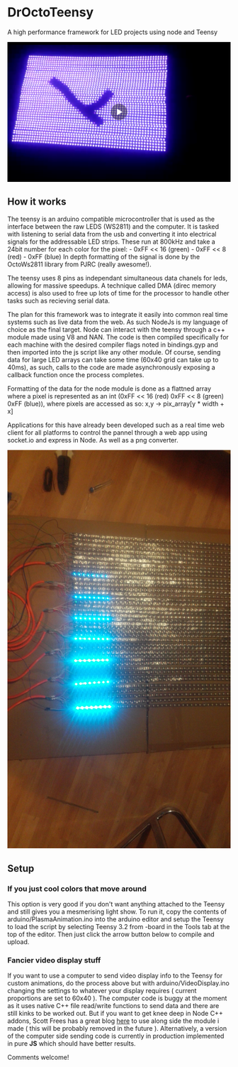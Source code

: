 # DrOctoTeensy
A high performance framework for LED projects using node and Teensy

[![N|Solid](https://github.com/aquaktus/DrOctoTeensy/blob/master/images/Screenshot_2017-10-25-17-28-55.png)](https://github.com/aquaktus/DrOctoTeensy/blob/master/images/Screenshot_2017-10-25-17-28-55.png)

## How it works
The teensy is an arduino compatible microcontroller that is used as the interface between the raw LEDS (WS2811) and the computer. It is tasked with listening to serial data from the usb and converting it into electrical signals for the addressable LED strips.
These run at 800kHz and take a 24bit number for each color for the pixel:
	- 0xFF << 16 (green)
	- 0xFF << 8  (red)
	- 0xFF       (blue)
In depth formatting of the signal is done by the OctoWs2811 library from PJRC (really awesome!).

The teensy uses 8 pins as independant simultaneous data chanels for leds, allowing for massive speedups. A technique called DMA (direc memory access) is also used to free up lots of time for the processor to handle other tasks such as recieving serial data.

The plan for this framework was to integrate it easily into common real time systems such as live data from the web. As such NodeJs is my language of choice as the final target. 
Node can interact with the teensy through a c++ module made using V8 and NAN. The code is then compiled specifically for each machine with the desired compiler flags noted in bindings.gyp and then imported into the js script like any other module.
Of course, sending data for large LED arrays can take some time (60x40 grid can take up to 40ms), as such, calls to the code are made asynchronously exposing a callback function once the process completes. 

Formatting of the data for the node module is done as a flattned array where a pixel is represented as an int (0xFF << 16 (red) 0xFF << 8 (green) 0xFF (blue)), where pixels are accessed as so:
	x,y -> pix_array[y * width + x]

Applications for this have already been developed such as a real time web client for all platforms to control the pannel through a web app using socket.io and express in Node. As well as a png converter.

[![N|Solid](https://github.com/aquaktus/DrOctoTeensy/blob/master/images/IMG-20170816-WA0008.jpeg)](https://github.com/aquaktus/DrOctoTeensy/blob/master/images/IMG-20170816-WA0008.jpeg)


## Setup
### If you just cool colors that move around
This option is very good if you don't want anything attached to the Teensy and still gives you a mesmerising light show.
To run it, copy the contents of arduino/PlasmaAnimation.ino into the arduino editor and setup the Teensy to load the script by selecting Teensy 3.2 from -board in the Tools tab at the top of the editor. Then just click the arrow button below to compile and upload.

### Fancier video display stuff
If you want to use a computer to send video display info to the Teensy for custom animations, do the process above but with arduino/VideoDisplay.ino changing the settings to whatever your display requires ( current proportions are set to 60x40 ).
The computer code is buggy at the moment as it uses native C++ file read/write functions to send data and there are still kinks to be worked out. But if you want to get knee deep in Node C++ addons, Scott Frees has a great blog [here](https://nodeaddons.com/) to use along side the module i made ( this will be probably removed in the future ).
Alternatively, a version of the computer side sending code is currently in production implemented in pure __JS__ which should have better results.

Comments welcome!
